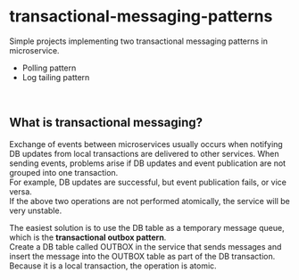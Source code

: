 # transactional-messaging-patterns
Simple projects implementing two transactional messaging patterns in microservice.
- Polling pattern
- Log tailing pattern
<br>

## What is transactional messaging?
Exchange of events between microservices usually occurs when notifying DB updates from local transactions are delivered to other services. 
When sending events, problems arise if DB updates and event publication are not grouped into one transaction.<br>
For example, DB updates are successful, but event publication fails, or vice versa.<br>
If the above two operations are not performed atomically, the service will be very unstable.<br>

The easiest solution is to use the DB table as a temporary message queue, which is the <strong>transactional outbox pattern</strong>.<br>
Create a DB table called OUTBOX in the service that sends messages and insert the message into the OUTBOX table as part of the DB transaction. 
Because it is a local transaction, the operation is atomic.
